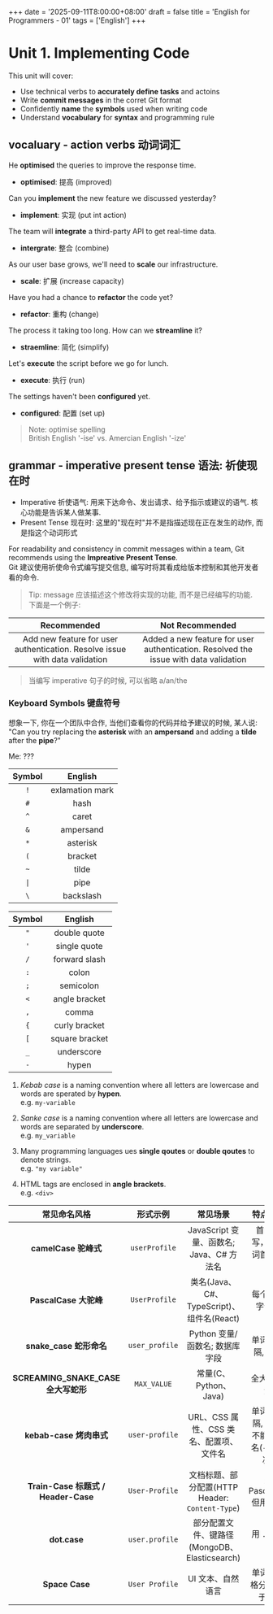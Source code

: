+++
date = '2025-09-11T8:00:00+08:00'
draft = false
title = 'English for Programmers - 01'
tags = ['English']
+++

# Unit 1. Implementing Code
This unit will cover:  
- Use technical verbs to **accurately define tasks** and actoins
- Write **commit messages** in the corret Git format
- Confidently **name** the **symbols** used when writing code
- Understand **vocabulary** for **syntax** and programming rule

## vocaluary - action verbs 动词词汇
He **optimised** the queries to improve the response time.
- **optimised**: 提高 (improved)

Can you **implement** the new feature we discussed yesterday?
- **implement**: 实现 (put int action)

The team will **integrate** a third-party API to get real-time data.
- **intergrate**: 整合 (combine)

As our user base grows, we'll need to **scale** our infrastructure.
- **scale**: 扩展 (increase capacity)

Have you had a chance to **refactor** the code yet?
- **refactor**: 重构 (change)

The process it taking too long. How can we **streamline** it?
- **straemline**: 简化 (simplify)

Let's **execute** the script before we go for lunch.
- **execute**: 执行 (run)

The settings haven't been **configured** yet.
- **configured**: 配置 (set up)

> Note: optimise spelling  
> British English '-ise' vs. Amercian English '-ize'  

## grammar - imperative present tense 语法: 祈使现在时
- Imperative 祈使语气: 用来下达命令、发出请求、给予指示或建议的语气. 核心功能是告诉某人做某事.
- Present Tense 现在时: 这里的"现在时"并不是指描述现在正在发生的动作, 而是指这个动词形式

For readability and consistency in commit messages within a team, Git recommends using the **Impreative Present Tense**.  
Git 建议使用祈使命令式编写提交信息, 编写时将其看成给版本控制和其他开发者看的命令.

> Tip: message 应该描述这个修改将实现的功能, 而不是已经编写的功能.  
> 下面是一个例子:

| Recommended | Not Recommended |
| :-: | :-: |
| Add new feature for user authentication. Resolve issue with data validation | Added a new feature for user authentication. Resolved the issue with data validation |

> 当编写 imperative 句子的时候, 可以省略 a/an/the

### Keyboard Symbols 键盘符号
想象一下, 你在一个团队中合作, 当他们查看你的代码并给予建议的时候, 某人说:  
"Can you try replacing the **asterisk** with an **ampersand** and adding a **tilde** after the **pipe**?"

Me: ???

| Symbol | English |
| :-: | :-: |
| `!` | exlamation mark |
| `#` | hash |
| `^` | caret |
| `&` | ampersand |
| `*` | asterisk |
| `(` | bracket |
| `~` | tilde |
| `\|` | pipe |
| `\` | backslash |

| Symbol | English |
| :-: | :-: |
| `"` | double quote |
| `'` | single quote |
| `/` | forward slash |
| `:` | colon |
| `;` | semicolon |
| `<` | angle bracket |
| `,` | comma |
| `{` | curly bracket |
| `[` | square bracket |
| `_` | underscore |
| `-` | hypen |

1. *Kebab case* is a naming convention where all letters are lowercase and words are sperated by **hypen**.  
    e.g. `my-variable`   

2. *Sanke case* is a naming convention where all letters are lowercase and words are separated by **underscore**.  
    e.g. `my_variable`

3. Many programming languages ues **single qoutes** or **double qoutes** to denote strings.  
    e.g. `"my variable"`  

4. HTML tags are enclosed in **angle brackets**.  
    e.g. `<div>`  

| 常见命名风格 | 形式示例 | 常见场景 | 特点 / 备注 |
| :-: | :-: | :-: | :-: |
| **camelCase 驼峰式** | `userProfile` | JavaScript 变量、函数名; Java、C# 方法名 | 首字母小写，后续单词首字母大写 |
| **PascalCase 大驼峰** | `UserProfile` | 类名(Java、C#、TypeScript)、组件名(React) | 每个单词首字母大写 |
| **snake\_case 蛇形命名** | `user_profile` | Python 变量/函数名; 数据库字段 | 单词用 `_` 分隔, 全小写 |
| **SCREAMING\_SNAKE\_CASE 全大写蛇形** | `MAX_VALUE` | 常量(C、Python、Java) | 全大写 + 下划线 |
| **kebab-case 烤肉串式**  | `user-profile` | URL、CSS 属性、CSS 类名、配置项、文件名 | 单词用 `-` 分隔, 全小写. 不能当变量名(`-` 被视为减号) |
| **Train-Case 标题式 / Header-Case** | `User-Profile` | 文档标题、部分配置(HTTP Header: `Content-Type`) | 类似 PascalCase, 但用 `-` 分隔 |
| **dot.case** | `user.profile` | 部分配置文件、键路径(MongoDB、Elasticsearch) | 用 `.` 分隔单词 |
| **Space Case** | `User Profile` | UI 文本、自然语言 | 单词直接空格分隔(不用于代码)|
